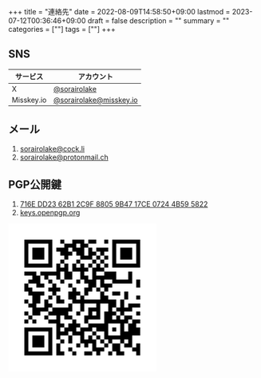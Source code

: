 +++
title = "連絡先"
date = 2022-08-09T14:58:50+09:00
lastmod = 2023-07-12T00:36:46+09:00
draft = false
description = ""
summary = ""
categories = [""]
tags = [""]
+++

## SNS

| サービス   | アカウント                                                 |
| ---------- | ---------------------------------------------------------- |
| X          | [@sorairolake](https://twitter.com/sorairolake)            |
| Misskey.io | [@sorairolake@misskey.io](https://misskey.io/@sorairolake) |

## メール

1. <sorairolake@cock.li>
2. <sorairolake@protonmail.ch>

## PGP公開鍵

1. [716E DD23 62B1 2C9F 8805 9B47 17CE 0724 4B59 5822](sorairolake.asc)
2. [keys.openpgp.org](https://keys.openpgp.org/search?q=716EDD2362B12C9F88059B4717CE07244B595822)

![openpgp4fprのQRコード](openpgp4fpr.svg "openpgp4fpr")
